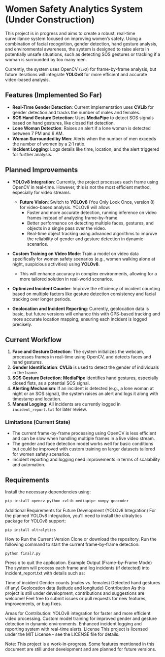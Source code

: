 # Women Safety Analytics System (Under Construction)

This project is in progress and aims to create a robust, real-time surveillance system focused on improving women’s safety. Using a combination of facial recognition, gender detection, hand gesture analysis, and environmental awareness, the system is designed to raise alerts in potentially unsafe situations, such as detecting SOS gestures or tracking if a woman is surrounded by too many men.

Currently, the system uses OpenCV (`cv2`) for frame-by-frame analysis, but future iterations will integrate **YOLOv8** for more efficient and accurate video-based analysis. 

## Features (Implemented So Far)

- **Real-Time Gender Detection**: Current implementation uses **CVLib** for gender detection and tracks the number of males and females.
- **SOS Hand Gesture Detection**: Uses **MediaPipe** to detect SOS signals based on hand gestures, like closed fist detection.
- **Lone Woman Detection**: Raises an alert if a lone woman is detected between 7 PM and 6 AM.
- **Woman Surrounded by Men**: Alerts when the number of men exceeds the number of women by a 2:1 ratio.
- **Incident Logging**: Logs details like time, location, and the alert triggered for further analysis.

## Planned Improvements

- **YOLOv8 Integration**: Currently, the project processes each frame using OpenCV in real-time. However, this is not the most efficient method, especially for video streams. 
  - **Future Vision**: Switch to **YOLOv8** (You Only Look Once, version 8) for video-based analysis. YOLOv8 will allow:
    - Faster and more accurate detection, running inference on video frames instead of analyzing frame-by-frame.
    - Better performance on detecting multiple faces, gestures, and objects in a single pass over the video.
    - Real-time object tracking using advanced algorithms to improve the reliability of gender and gesture detection in dynamic scenarios.

- **Custom Training on Video Mode**: Train a model on video data specifically for women safety scenarios (e.g., women walking alone at night, suspicious activities) using **YOLOv8**.
  - This will enhance accuracy in complex environments, allowing for a more tailored solution in real-world scenarios.

- **Optimized Incident Counter**: Improve the efficiency of incident counting based on multiple factors like gesture detection consistency and facial tracking over longer periods.
  
- **Geolocation and Incident Reporting**: Currently, geolocation data is basic, but future versions will enhance this with GPS-based tracking and more accurate location mapping, ensuring each incident is logged precisely.

## Current Workflow

1. **Face and Gesture Detection**: The system initializes the webcam, processes frames in real-time using OpenCV, and detects faces and hand gestures.
2. **Gender Identification**: **CVLib** is used to detect the gender of individuals in the frame.
3. **SOS Gesture Detection**: **MediaPipe** identifies hand gestures, especially closed fists, as a potential SOS signal.
4. **Alerting Mechanism**: If an incident is detected (e.g., a lone woman at night or an SOS signal), the system raises an alert and logs it along with timestamp and location.
5. **Manual Logging**: All incidents are currently logged in `incident_report.txt` for later review.

### Limitations (Current State)

- The current frame-by-frame processing using OpenCV is less efficient and can be slow when handling multiple frames in a live video stream.
- The gender and face detection model works well for basic conditions but could be improved with custom training on larger datasets tailored for women safety scenarios.
- Incident reporting and logging need improvements in terms of scalability and automation.

## Requirements

Install the necessary dependencies using:

```bash
pip install opencv-python cvlib mediapipe numpy geocoder
```
Additional Requirements for Future Development (YOLOv8 Integration)
For the planned YOLOv8 integration, you'll need to install the ultralytics package for YOLOv8 support:
```
pip install ultralytics
```

How to Run the Current Version
Clone or download the repository.
Run the following command to start the current frame-by-frame detection:
```
python final7.py
```

Press q to quit the application.
Example Output (Frame-by-Frame Mode)
The system will process each frame and log incidents (if detected) into incident_report.txt with details such as:

Time of incident
Gender counts (males vs. females)
Detected hand gestures (if any)
Geolocation data (latitude and longitude)
Contribution
As this project is still under development, contributions and suggestions are welcome! Feel free to submit issues or pull requests for new features, improvements, or bug fixes.

Areas for Contribution:
YOLOv8 integration for faster and more efficient video processing.
Custom model training for improved gender and gesture detection in dynamic environments.
Enhanced incident logging and reporting system with real-time alerts.
License
This project is licensed under the MIT License - see the LICENSE file for details.

Note: This project is a work-in-progress. Some features mentioned in this document are still under development and are planned for future versions.

